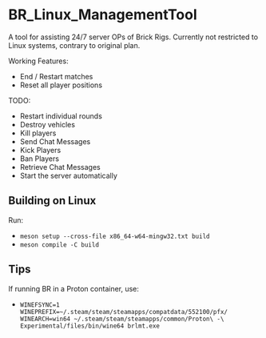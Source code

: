 # BR_Linux_ManagementTool

A tool for assisting 24/7 server OPs of Brick Rigs. Currently not restricted to Linux systems, contrary to original plan.

Working Features:
- End / Restart matches
- Reset all player positions

TODO:
- Restart individual rounds
- Destroy vehicles
- Kill players
- Send Chat Messages
- Kick Players
- Ban Players
- Retrieve Chat Messages
- Start the server automatically

## Building on Linux
Run:
- `meson setup --cross-file x86_64-w64-mingw32.txt build`
- `meson compile -C build`

## Tips
If running BR in a Proton container, use:
- `WINEFSYNC=1 WINEPREFIX=~/.steam/steam/steamapps/compatdata/552100/pfx/ WINEARCH=win64 ~/.steam/steam/steamapps/common/Proton\ -\ Experimental/files/bin/wine64 brlmt.exe`

